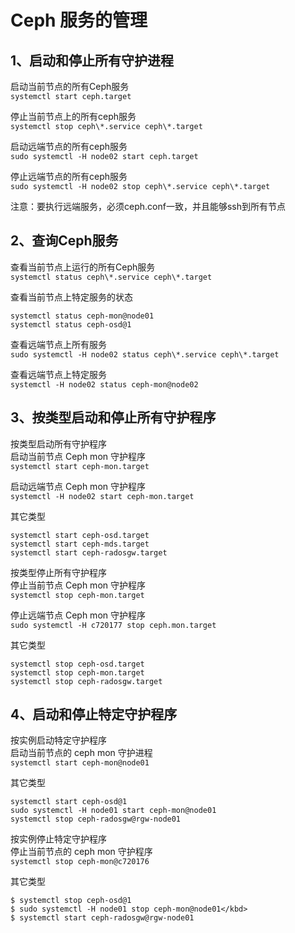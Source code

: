 Ceph 服务的管理
===
1、启动和停止所有守护进程 
---
启动当前节点的所有Ceph服务  
``` systemctl start ceph.target ```  

停止当前节点上的所有ceph服务  
``` systemctl stop ceph\*.service ceph\*.target ```  

启动远端节点的所有ceph服务  
``` sudo systemctl -H node02 start ceph.target ```  

停止远端节点的所有ceph服务  
``` sudo systemctl -H node02 stop ceph\*.service ceph\*.target ```  

注意：要执行远端服务，必须ceph.conf一致，并且能够ssh到所有节点  

2、查询Ceph服务  
---
查看当前节点上运行的所有Ceph服务  
``` systemctl status ceph\*.service ceph\*.target ```  

查看当前节点上特定服务的状态  
```
systemctl status ceph-mon@node01
systemctl status ceph-osd@1
```  

查看远端节点上所有服务  
``` sudo systemctl -H node02 status ceph\*.service ceph\*.target ```  

查看远端节点上特定服务  
``` systemctl -H node02 status ceph-mon@node02 ```  

3、按类型启动和停止所有守护程序
---
按类型启动所有守护程序  
启动当前节点 Ceph mon 守护程序  
``` systemctl start ceph-mon.target ```  

启动远端节点 Ceph mon 守护程序  
``` systemctl -H node02 start ceph-mon.target ```  

其它类型  
```
systemctl start ceph-osd.target
systemctl start ceph-mds.target
systemctl start ceph-radosgw.target
```  

按类型停止所有守护程序  
停止当前节点 Ceph mon 守护程序  
``` systemctl stop ceph-mon.target ```  

停止远端节点 Ceph mon 守护程序  
``` sudo systemctl -H c720177 stop ceph.mon.target ```  

其它类型  
```
systemctl stop ceph-osd.target
systemctl stop ceph-mon.target
systemctl stop ceph-radosgw.target
```  

4、启动和停止特定守护程序
---
按实例启动特定守护程序  
启动当前节点的 ceph mon 守护进程  
``` systemctl start ceph-mon@node01 ```  

其它类型  
```
systemctl start ceph-osd@1
sudo systemctl -H node01 start ceph-mon@node01
systemctl stop ceph-radosgw@rgw-node01
```  

按实例停止特定守护程序  
停止当前节点的 ceph mon 守护程序  
``` systemctl stop ceph-mon@c720176 ```  

其它类型  
```
$ systemctl stop ceph-osd@1
$ sudo systemctl -H node01 stop ceph-mon@node01</kbd>
$ systemctl start ceph-radosgw@rgw-node01
```  
